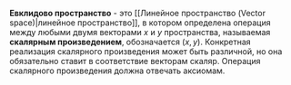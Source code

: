 **Евклидово пространство** - это [[Линейное пространство (Vector space)|линейное пространство]], в котором определена операция между любыми двумя векторами $x$ и $y$ пространства, называемая **скалярным произведением**, обозначается $(x,y)$. Конкретная реализация скалярного произведения может быть различной, но она обязательно ставит в соответствие векторам скаляр. Операция скалярного произведения должна отвечать аксиомам.